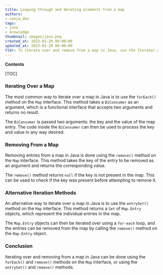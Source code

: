 ```yaml
---
title: Looping through and deleting elements from a map
authors:
- nanja_dev
tags:
- java
- knowledge
thumbnail: images/java.png
created_at: 2023-01-29 00:00:00
updated_at: 2023-01-29 00:00:00
tldr: To iterate over and remove from a map in Java, use the Iterator.remove() method.
---
```


**Contents**

[TOC]

### Iterating Over a Map

The most common way to iterate over a map in Java is to use the `forEach()` method on the `Map` interface. This method takes a `BiConsumer` as an argument, which is a functional interface that accepts two arguments and returns no result.

The `BiConsumer` is passed two arguments: the key and the value of the map entry. The code inside the `BiConsumer` can then be used to process the key and value in any way desired.

### Removing From a Map

Removing entries from a map in Java is done using the `remove()` method on the `Map` interface. This method takes the key of the entry to be removed as an argument and returns the corresponding value.

The `remove()` method returns `null` if the key is not present in the map. This can be used to check if the key was present before attempting to remove it.

### Alternative Iteration Methods

An alternative way to iterate over a map in Java is to use the `entrySet()` method on the `Map` interface. This method returns a `Set` of `Map.Entry` objects, which represent the individual entries in the map.

The `Map.Entry` objects can then be iterated over using a `for-each` loop, and the entries can be removed from the map by calling the `remove()` method on the `Map.Entry` object.

### Conclusion

Iterating over and removing from a map in Java can be done using the `forEach()` and `remove()` methods on the `Map` interface, or using the `entrySet()` and `remove()` methods.
